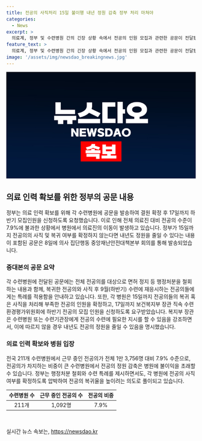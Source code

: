 ```yaml
---
title: 전공의 사직처리 15일 불이행 내년 정원 감축 정부 처리 마쳐야
categories:
  - News
excerpt: >
  의료계, 정부 및 수련병원 간의 긴장 상황 속에서 전공의 인원 모집과 관련한 공문이 전달됐다. 공문은 전공의의 복귀 여부가 확정되지 않을 경우 내년도 전공의 정원이 감축될 수 있음을 경고하며, 15일까지 이에 대한 처리를 요구했다. 또한, 복귀한 전공의와 사직 후 재응시하는 전공의들에 대한 특례 사항을 포함하고 있다. 이에 따라, 병원은 17일까지 하반기 모집 인원을 신청해야 한다. 이러한 상황에서 전공의의 복귀율을 높이려는 정부의 의도가 의심될 정도로 긴장한 상황이 지속되고 있다.
feature_text: >
  의료계, 정부 및 수련병원 간의 긴장 상황 속에서 전공의 인원 모집과 관련한 공문이 전달됐다. 공문은 전공의의 복귀 여부가 확정되지 않을 경우 내년도 전공의 정원이 감축될 수 있음을 경고하며, 15일까지 이에 대한 처리를 요구했다. 또한, 복귀한 전공의와 사직 후 재응시하는 전공의들에 대한 특례 사항을 포함하고 있다. 이에 따라, 병원은 17일까지 하반기 모집 인원을 신청해야 한다. 이러한 상황에서 전공의의 복귀율을 높이려는 정부의 의도가 의심될 정도로 긴장한 상황이 지속되고 있다.
image: '/assets/img/newsdao_breakingnews.jpg'
---
```


<p><img src="/assets/img/newsdao_breakingnews.jpg" alt="pcversion 속보" /></p>

<h2 data-ke-size="size26">의료 인력 확보를 위한 정부의 공문 내용</h2>

<p data-ke-size="size16">정부는 의료 인력 확보를 위해 각 수련병원에 공문을 발송하여 결원 확정 후 17일까지 하반기 모집인원을 신청하도록 요청했습니다. 이로 인해 전체 의료진 대비 전공의 수준이 7.9%에 불과한 상황에서 병원에서 의료진의 이동이 발생하고 있습니다. 정부가 15일까지 전공의의 사직 및 복귀 여부를 확정하지 않는다면 내년도 정원을 줄일 수 있다는 내용이 포함된 공문은 8일에 의사 집단행동 중앙재난안전대책본부 회의를 통해 발송되었습니다.</p>

<h3>중대본의 공문 요약</h3>

<p data-ke-size="size16">각 수련병원에 전달된 공문에는 전체 전공의를 대상으로 면허 정지 등 행정처분을 철회하는 내용과 함께, 복귀한 전공의와 사직 후 9월(하반기) 수련에 재응시하는 전공의들에게는 특례를 적용함을 안내하고 있습니다. 또한, 각 병원은 15일까지 전공의들의 복귀 혹은 사직을 처리해 부족한 전공의 인원을 확정하고, 17일까지 보건복지부 장관 직속 수련환경평가위원회에 하반기 전공의 모집 인원을 신청하도록 요구받았습니다. 복지부 장관은 수련병원 또는 수련기관장에게 전공의 수련에 필요한 지시를 할 수 있음을 강조하면서, 이에 따르지 않을 경우 내년도 전공의 정원을 줄일 수 있음을 명시했습니다.</p>

<h3>의료 인력 확보와 병원 입장</h3>

<p data-ke-size="size16">전국 211개 수련병원에서 근무 중인 전공의가 전체 1만 3,756명 대비 7.9% 수준으로, 전공의가 차지하는 비중이 큰 수련병원에서 전공의 정원 감축은 병원에 불이익을 초래할 수 있습니다. 정부는 행정처분 철회와 수련 특례를 제시하면서도, 각 병원에 전공의 사직 여부를 확정하도록 압박하여 전공의 복귀율을 높이려는 의도로 풀이되고 있습니다.</p>

<table>
<thead>
<tr>
<th style="text-align: center;">수련병원 수</th>
<th style="text-align: center;">근무 중인 전공의 수</th>
<th style="text-align: center;">전공의 비중</th>
</tr>
</thead>
<tbody>
<tr>
<td style="text-align: center;">211개</td>
<td style="text-align: center;">1,092명</td>
<td style="text-align: center;">7.9%</td>
</tr>
</tbody>
</table>

<p data-ke-size="size16">&nbsp;</p>
실시간 뉴스 속보는, <a href="https://newsdao.kr" rel="dofollow">https://newsdao.kr</a>


